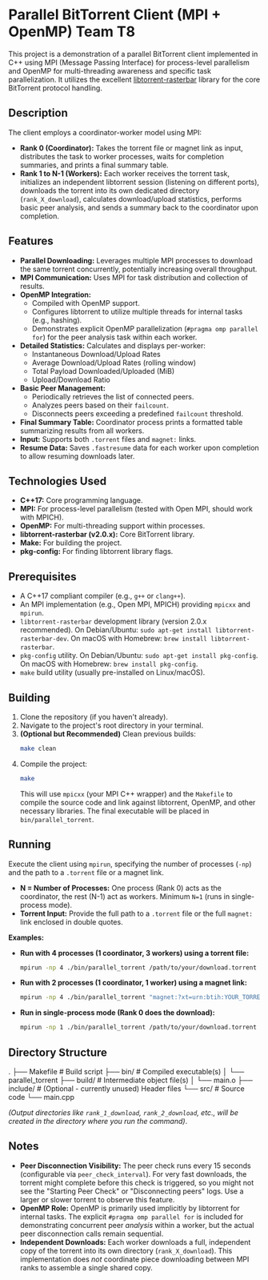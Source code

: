 # Parallel BitTorrent Client (MPI + OpenMP) Team T8

This project is a demonstration of a parallel BitTorrent client implemented in C++ using MPI (Message Passing Interface) for process-level parallelism and OpenMP for multi-threading awareness and specific task parallelization. It utilizes the excellent [libtorrent-rasterbar](https://www.libtorrent.org/) library for the core BitTorrent protocol handling.

## Description

The client employs a coordinator-worker model using MPI:
*   **Rank 0 (Coordinator):** Takes the torrent file or magnet link as input, distributes the task to worker processes, waits for completion summaries, and prints a final summary table.
*   **Rank 1 to N-1 (Workers):** Each worker receives the torrent task, initializes an independent libtorrent session (listening on different ports), downloads the torrent into its own dedicated directory (`rank_X_download`), calculates download/upload statistics, performs basic peer analysis, and sends a summary back to the coordinator upon completion.

## Features

*   **Parallel Downloading:** Leverages multiple MPI processes to download the same torrent concurrently, potentially increasing overall throughput.
*   **MPI Communication:** Uses MPI for task distribution and collection of results.
*   **OpenMP Integration:**
    *   Compiled with OpenMP support.
    *   Configures libtorrent to utilize multiple threads for internal tasks (e.g., hashing).
    *   Demonstrates explicit OpenMP parallelization (`#pragma omp parallel for`) for the peer analysis task within each worker.
*   **Detailed Statistics:** Calculates and displays per-worker:
    *   Instantaneous Download/Upload Rates
    *   Average Download/Upload Rates (rolling window)
    *   Total Payload Downloaded/Uploaded (MiB)
    *   Upload/Download Ratio
*   **Basic Peer Management:**
    *   Periodically retrieves the list of connected peers.
    *   Analyzes peers based on their `failcount`.
    *   Disconnects peers exceeding a predefined `failcount` threshold.
*   **Final Summary Table:** Coordinator process prints a formatted table summarizing results from all workers.
*   **Input:** Supports both `.torrent` files and `magnet:` links.
*   **Resume Data:** Saves `.fastresume` data for each worker upon completion to allow resuming downloads later.

## Technologies Used

*   **C++17:** Core programming language.
*   **MPI:** For process-level parallelism (tested with Open MPI, should work with MPICH).
*   **OpenMP:** For multi-threading support within processes.
*   **libtorrent-rasterbar (v2.0.x):** Core BitTorrent library.
*   **Make:** For building the project.
*   **pkg-config:** For finding libtorrent library flags.

## Prerequisites

*   A C++17 compliant compiler (e.g., `g++` or `clang++`).
*   An MPI implementation (e.g., Open MPI, MPICH) providing `mpicxx` and `mpirun`.
*   `libtorrent-rasterbar` development library (version 2.0.x recommended). On Debian/Ubuntu: `sudo apt-get install libtorrent-rasterbar-dev`. On macOS with Homebrew: `brew install libtorrent-rasterbar`.
*   `pkg-config` utility. On Debian/Ubuntu: `sudo apt-get install pkg-config`. On macOS with Homebrew: `brew install pkg-config`.
*   `make` build utility (usually pre-installed on Linux/macOS).

## Building

1.  Clone the repository (if you haven't already).
2.  Navigate to the project's root directory in your terminal.
3.  **(Optional but Recommended)** Clean previous builds:
    ```bash
    make clean
    ```
4.  Compile the project:
    ```bash
    make
    ```
    This will use `mpicxx` (your MPI C++ wrapper) and the `Makefile` to compile the source code and link against libtorrent, OpenMP, and other necessary libraries. The final executable will be placed in `bin/parallel_torrent`.

## Running

Execute the client using `mpirun`, specifying the number of processes (`-np`) and the path to a `.torrent` file or a magnet link.

*   **N = Number of Processes:** One process (Rank 0) acts as the coordinator, the rest (N-1) act as workers. Minimum `N=1` (runs in single-process mode).
*   **Torrent Input:** Provide the full path to a `.torrent` file or the full `magnet:` link enclosed in double quotes.

**Examples:**

*   **Run with 4 processes (1 coordinator, 3 workers) using a torrent file:**
    ```bash
    mpirun -np 4 ./bin/parallel_torrent /path/to/your/download.torrent
    ```

*   **Run with 2 processes (1 coordinator, 1 worker) using a magnet link:**
    ```bash
    mpirun -np 4 ./bin/parallel_torrent "magnet:?xt=urn:btih:YOUR_TORRENT_INFO_HASH&dn=OptionalName&tr=udp..."
    ```

*   **Run in single-process mode (Rank 0 does the download):**
    ```bash
    mpirun -np 1 ./bin/parallel_torrent /path/to/your/download.torrent
    ```

## Directory Structure
.
├── Makefile # Build script
├── bin/ # Compiled executable(s)
│ └── parallel_torrent
├── build/ # Intermediate object file(s)
│ └── main.o
├── include/ # (Optional - currently unused) Header files
└── src/ # Source code
└── main.cpp

*(Output directories like `rank_1_download`, `rank_2_download`, etc., will be created in the directory where you run the command)*.

## Notes

*   **Peer Disconnection Visibility:** The peer check runs every 15 seconds (configurable via `peer_check_interval`). For very fast downloads, the torrent might complete before this check is triggered, so you might not see the "Starting Peer Check" or "Disconnecting peers" logs. Use a larger or slower torrent to observe this feature.
*   **OpenMP Role:** OpenMP is primarily used implicitly by libtorrent for internal tasks. The explicit `#pragma omp parallel for` is included for demonstrating concurrent peer *analysis* within a worker, but the actual peer disconnection calls remain sequential.
*   **Independent Downloads:** Each worker downloads a full, independent copy of the torrent into its own directory (`rank_X_download`). This implementation does *not* coordinate piece downloading between MPI ranks to assemble a single shared copy.

